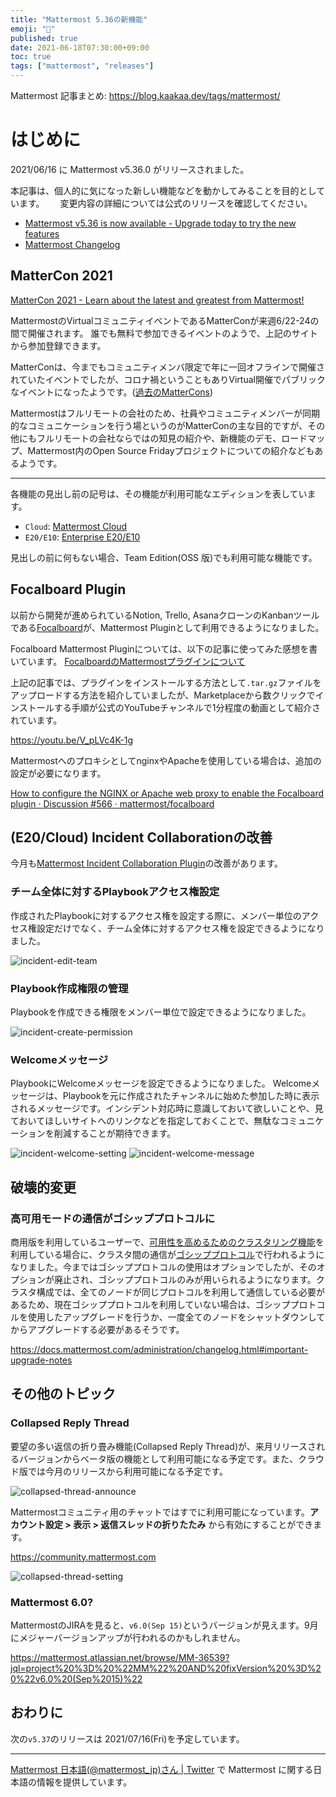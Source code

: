 ```yaml
---
title: "Mattermost 5.36の新機能"
emoji: "🎉"
published: true
date: 2021-06-18T07:30:00+09:00
toc: true
tags: ["mattermost", "releases"]
---
```


Mattermost 記事まとめ: https://blog.kaakaa.dev/tags/mattermost/

# はじめに

2021/06/16 に Mattermost v5.36.0 がリリースされました。 

本記事は、個人的に気になった新しい機能などを動かしてみることを目的としています。　　
変更内容の詳細については公式のリリースを確認してください。

- [Mattermost v5\.36 is now available \- Upgrade today to try the new features](https://mattermost.com/blog/mattermost-release-v5-36/)
- [Mattermost Changelog](https://docs.mattermost.com/administration/changelog.html#release-v5-36-feature-release)

## MatterCon 2021

[MatterCon 2021 \- Learn about the latest and greatest from Mattermost\!](https://mattermost.com/events/mattercon-2021/)

MattermostのVirtualコミュニティイベントであるMatterConが来週6/22-24の間で開催されます。
誰でも無料で参加できるイベントのようで、上記のサイトから参加登録できます。

MatterConは、今までもコミュニティメンバ限定で年に一回オフラインで開催されていたイベントでしたが、コロナ禍ということもありVirtual開催でパブリックなイベントになったようです。([過去のMatterCons](https://handbook.mattermost.com/contributors/mattercon#past-mattercons))

Mattermostはフルリモートの会社のため、社員やコミュニティメンバーが同期的なコミュニケーションを行う場というのがMatterConの主な目的ですが、その他にもフルリモートの会社ならではの知見の紹介や、新機能のデモ、ロードマップ、Mattermost内のOpen Source Fridayプロジェクトについての紹介などもあるようです。

---

各機能の見出し前の記号は、その機能が利用可能なエディションを表しています。

- `Cloud`: [Mattermost Cloud](https://mattermost.com/pricing-cloud/)
- `E20/E10`: [Enterprise E20/E10](https://mattermost.com/pricing-self-managed/)

見出しの前に何もない場合、Team Edition(OSS 版)でも利用可能な機能です。

## Focalboard Plugin

以前から開発が進められているNotion, Trello, AsanaクローンのKanbanツールである[Focalboard](https://www.focalboard.com/)が、Mattermost Pluginとして利用できるようになりました。

Focalboard Mattermost Pluginについては、以下の記事に使ってみた感想を書いています。
[FocalboardのMattermostプラグインについて](https://zenn.dev/kaakaa/articles/mattermost-focalboard-plugin)

上記の記事では、プラグインをインストールする方法として`.tar.gz`ファイルをアップロードする方法を紹介していましたが、Marketplaceから数クリックでインストールする手順が公式のYouTubeチャンネルで1分程度の動画として紹介されています。

https://youtu.be/V_pLVc4K-1g

MattermostへのプロキシとしてnginxやApacheを使用している場合は、追加の設定が必要になります。

[How to configure the NGINX or Apache web proxy to enable the Focalboard plugin · Discussion \#566 · mattermost/focalboard](https://github.com/mattermost/focalboard/discussions/566)

## (E20/Cloud) Incident Collaborationの改善

今月も[Mattermost Incident Collaboration Plugin](https://github.com/mattermost/mattermost-plugin-incident-collaboration)の改善があります。

### チーム全体に対するPlaybookアクセス権設定

作成されたPlaybookに対するアクセス権を設定する際に、メンバー単位のアクセス権設定だけでなく、チーム全体に対するアクセス権を設定できるようになりました。

![incident-edit-team](https://blog.kaakaa.dev/images/posts/mattermost/releases-5.36/incident-edit-team.png)

### Playbook作成権限の管理

Playbookを作成できる権限をメンバー単位で設定できるようになりました。

![incident-create-permission](https://blog.kaakaa.dev/images/posts/mattermost/releases-5.36/incident-create-permission.png)

### Welcomeメッセージ

PlaybookにWelcomeメッセージを設定できるようになりました。
Welcomeメッセージは、Playbookを元に作成されたチャンネルに始めた参加した時に表示されるメッセージです。インシデント対応時に意識しておいて欲しいことや、見ておいてほしいサイトへのリンクなどを指定しておくことで、無駄なコミュニケーションを削減することが期待できます。

![incident-welcome-setting](https://blog.kaakaa.dev/images/posts/mattermost/releases-5.36/incident-welcome-setting.png)
![incident-welcome-message](https://blog.kaakaa.dev/images/posts/mattermost/releases-5.36/incident-welcome-message.png)


## 破壊的変更

### 高可用モードの通信がゴシッププロトコルに

商用版を利用しているユーザーで、[可用性を高めるためのクラスタリング機能](https://docs.mattermost.com/deployment/cluster.html#high-availability-cluster-e20)を利用している場合に、クラスタ間の通信が[ゴシッププロトコル](https://ja.wikipedia.org/wiki/%E3%82%B4%E3%82%B7%E3%83%83%E3%83%97%E3%83%97%E3%83%AD%E3%83%88%E3%82%B3%E3%83%AB)で行われるようになりました。今まではゴシッププロトコルの使用はオプションでしたが、そのオプションが廃止され、ゴシッププロトコルのみが用いられるようになります。クラスタ構成では、全てのノードが同じプロトコルを利用して通信している必要があるため、現在ゴシッププロトコルを利用していない場合は、ゴシッププロトコルを使用したアップグレードを行うか、一度全てのノードをシャットダウンしてからアプグレードする必要があるそうです。

https://docs.mattermost.com/administration/changelog.html#important-upgrade-notes

## その他のトピック

### Collapsed Reply Thread

要望の多い返信の折り畳み機能(Collapsed Reply Thread)が、来月リリースされるバージョンからベータ版の機能として利用可能になる予定です。また、クラウド版では今月のリリースから利用可能になる予定です。

![collapsed-thread-announce](https://blog.kaakaa.dev/images/posts/mattermost/releases-5.36/collapsed-thread-announce.png)

Mattermostコミュニティ用のチャットではすでに利用可能になっています。**アカウント設定 > 表示 > 返信スレッドの折りたたみ** から有効にすることができます。

https://community.mattermost.com

![collapsed-thread-setting](https://blog.kaakaa.dev/images/posts/mattermost/releases-5.36/collapsed-thread-setting.png)


### Mattermost 6.0?

MattermostのJIRAを見ると、`v6.0(Sep 15)`というバージョンが見えます。9月にメジャーバージョンアップが行われるのかもしれません。  

https://mattermost.atlassian.net/browse/MM-36539?jql=project%20%3D%20%22MM%22%20AND%20fixVersion%20%3D%20%22v6.0%20(Sep%2015)%22

## おわりに

次の`v5.37`のリリースは 2021/07/16(Fri)を予定しています。

---

[Mattermost 日本語\(@mattermost_jp\)さん \| Twitter](https://twitter.com/mattermost_jp?lang=ja) で Mattermost に関する日本語の情報を提供しています。
